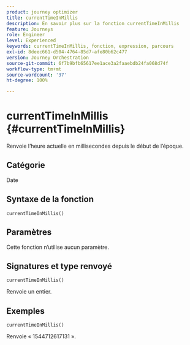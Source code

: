 ```yaml
---
product: journey optimizer
title: currentTimeInMillis
description: En savoir plus sur la fonction currentTimeInMillis
feature: Journeys
role: Engineer
level: Experienced
keywords: currentTimeInMillis, fonction, expression, parcours
exl-id: 8deec661-d504-4764-85d7-afe80b62c477
version: Journey Orchestration
source-git-commit: 6f7b9bfb65617ee1ace3a2faaebdb24fa068d74f
workflow-type: tm+mt
source-wordcount: '37'
ht-degree: 100%

---
```


# currentTimeInMillis {#currentTimeInMillis}

Renvoie l’heure actuelle en millisecondes depuis le début de l’époque.

## Catégorie

Date

## Syntaxe de la fonction

`currentTimeInMillis()`

## Paramètres

Cette fonction n’utilise aucun paramètre.

## Signatures et type renvoyé

`currentTimeInMillis()`

Renvoie un entier.

## Exemples

`currentTimeInMillis()`

Renvoie « 1544712617131 ».
